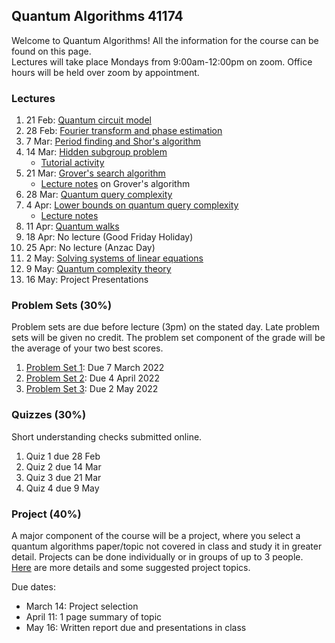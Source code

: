 ## Quantum Algorithms 41174

Welcome to Quantum Algorithms!  All the information for the course can be found on this page.  
Lectures will take place Mondays from 9:00am-12:00pm on zoom.  Office hours will be held 
over zoom by appointment.


### Lectures

1. 21 Feb: [Quantum circuit model](https://github.com/troyjlee/qalgo/blob/main/LECTURES/lec1.pdf)
2. 28 Feb: [Fourier transform and phase estimation](https://github.com/troyjlee/qalgo/blob/main/LECTURES/lec2-compressed.pdf)
3. 7 Mar: [Period finding and Shor's algorithm](https://github.com/troyjlee/qalgo/blob/main/LECTURES/lec3-compressed.pdf)
4. 14 Mar: [Hidden subgroup problem](https://github.com/troyjlee/qalgo/blob/main/LECTURES/lec4-compressed.pdf) 
    - [Tutorial activity](https://github.com/troyjlee/qalgo/blob/main/LECTURES/activity4.pdf)
5. 21 Mar: [Grover's search algorithm](https://github.com/troyjlee/qalgo/blob/main/LECTURES/lec5_compressed.pdf)
    - [Lecture notes](https://github.com/troyjlee/qalgo/blob/main/NOTES/grover.pdf) on Grover's algorithm
6. 28 Mar: [Quantum query complexity](https://github.com/troyjlee/qalgo/blob/main/LECTURES/lec6_compressed.pdf)
8. 4 Apr: [Lower bounds on quantum query complexity](https://github.com/troyjlee/qalgo/blob/main/LECTURES/lec7.pdf)
    - [Lecture notes](https://github.com/troyjlee/qalgo/blob/main/NOTES/lower.pdf)
9. 11 Apr: [Quantum walks](https://github.com/troyjlee/qalgo/blob/main/LECTURES/lec8_compressed.pdf)
10. 18 Apr: No lecture (Good Friday Holiday)
11. 25 Apr: No lecture (Anzac Day)
12. 2 May: [Solving systems of linear equations](https://github.com/troyjlee/qalgo/blob/main/LECTURES/lec10_compressed.pdf)
13. 9 May: [Quantum complexity theory](https://github.com/troyjlee/qalgo/blob/main/LECTURES/lec11_compressed.pdf)
14. 16 May: Project Presentations

### Problem Sets (30%)
Problem sets are due before lecture (3pm) on the stated day.  Late problem sets will be given 
no credit.  The problem set component of the grade will be the average of your two best scores.
1. [Problem Set 1](https://github.com/troyjlee/qalgo/blob/main/PSETS/PS1/ps1.pdf): Due 7 March 2022
2. [Problem Set 2](https://github.com/troyjlee/qalgo/blob/main/PSETS/PS2/ps2.pdf): Due 4 April 2022
3. [Problem Set 3](https://github.com/troyjlee/qalgo/blob/main/PSETS/PS3/ps3.pdf): Due 2 May 2022

### Quizzes (30%)
Short understanding checks submitted online.
1. Quiz 1 due 28 Feb
2. Quiz 2 due 14 Mar
3. Quiz 3 due 21 Mar
4. Quiz 4 due 9 May

### Project (40%)
A major component of the course will be a project, where you select a quantum algorithms paper/topic not covered in class 
and study it in greater detail.  Projects can be done individually or in groups of up to 3 people.  
[Here](https://github.com/troyjlee/qalgo/blob/main/PROJECT/project.pdf) are more details and some suggested 
project topics.

Due dates:
  - March 14: Project selection
  - April 11: 1 page summary of topic
  - May 16: Written report due and presentations in class
